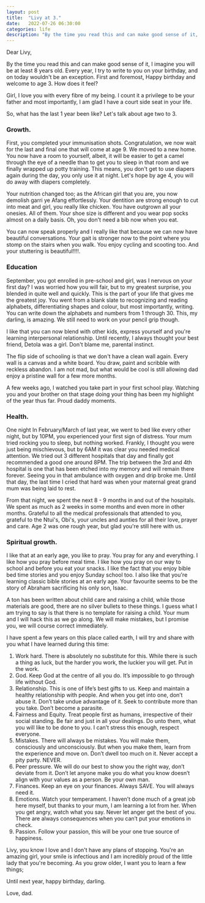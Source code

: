 ```yaml
---
layout: post
title:  "Livy at 3."
date:   2022-07-26 06:30:00
categories: life
description: "By the time you read this and can make good sense of it, I imagine you will be at least 8 years old. Every year, I try to write to you on your birthday, and on today wouldn't be an exception. First and foremost, Happy birthday and welcome to age 3. How does it feel?"
---
```

Dear Livy,

By the time you read this and can make good sense of it, I imagine you will be at least 8 years old. Every year, I try to write to you on your birthday, and on today wouldn't be an exception. First and foremost, Happy birthday and welcome to age 3. How does it feel?

Girl, I love you with every fibre of my being. I count it a privilege to be your father and most importantly, I am glad I have a court side seat in your life. 

So, what has the last 1 year been like? Let's talk about age two to 3. 

### Growth. 
First, you completed your immunisation shots. Congratulation, we now wait for the last and final one that will come at age 9. We moved to a new home. You now have a room to yourself, albeit, it will be easier to get a camel through the eye of a needle than to get you to sleep in that room and we finally wrapped up potty training. This means, you don't get to use diapers again during the day, you only use it at night. Let's hope by age 4, you will do away with diapers completely. 

Your nutrition changed too; as the African girl that you are, you now demolish garri ye Afang effortlessly. Your dentition are strong enough to cut into meat and girl, you really like chicken. You have outgrown all your onesies. All of them. Your shoe size is different and you wear pop socks  almost on a daily basis. Oh, you don't need a bib now when you eat. 

You can now speak properly and I really like that because we can now have beautiful conversations. Your gait is stronger now to the point where you stomp on the stairs when you walk. You enjoy cycling and scooting too. And your stuttering is beautiful!!!!. 

### Education
September, you got enrolled in pre-school and girl, was I nervous on your first day? I was worried how you will fair, but to my greatest surprise, you blended in quite well and quickly. This is the part of your life that gives me the greatest joy. You went from a blank slate to recognizing and reading alphabets, differentiating shapes and colour, but most importantly, writing. You can write down the alphabets and numbers from 1 through 30. This, my darling, is amazing. We still need to work on your pencil grip though. 

I like that you can now blend with other kids, express yourself and you're learning interpersonal relationship. Until recently, I always thought your best friend, Detola was a girl. Don't blame me, parental instinct.

The flip side of schooling is that we don't have a clean wall again. Every wall is a canvas and a white board. You draw, paint and scribble with reckless abandon. I am not mad, but what would be cool is still allowing dad enjoy a pristine wall for a few more months.

A few weeks ago, I watched you take part in your first school play. Watching you and your brother on that stage doing your thing has been my highlight of the year thus far. Proud daddy moments. 

### Health.
One night In February/March of last year, we went to bed like every other night, but by 10PM, you experienced your first sign of distress. Your mum tried rocking you to sleep,  but nothing worked. Frankly, I thought you were just being mischievous, but by 6AM it was clear you needed medical attention. We tried out 3 different hospitals that day and finally got recommended a good one around 8PM. The trip between the 3rd and 4th hospital is one that has been etched into my memory and will remain there forever. Seeing you in that ambulance with oxygen and drip broke me. Until that day, the last time I cried that hard was when your maternal great grand mum was being laid to rest. 

From that night, we spent the next 8 - 9 months in and out of the hospitals. We spent as much as 2 weeks in some months and even more in other months. Grateful to all the medical professionals that attended to you, grateful to the Ntui's, Obi's, your uncles and aunties for all their love, prayer and care. Age 2 was one rough year, but glad you're still here with us.

### Spiritual growth.
I like that at an early age, you like to pray. You pray for any and everything. I like how you pray before meal time. I like how you pray on our way to school and before you eat your snacks. I like the fact that you enjoy bible bed time stories and you enjoy Sunday school too.  I also like that you're learning classic bible stories at an early age. Your favourite seems to be the story of Abraham sacrificing his only son, Isaac.


A ton has been written about child care and raising a child, while those materials are good, there are no silver bullets to these things. I guess what I am trying to say is that there is no template for raising a child. Your mum and I will hack this as we go along. We will make mistakes, but I promise you, we will course correct immediately.

I have spent a few years on this place called earth, I will try and share with you what I have learned during this time:

1. Work hard. There is absolutely no substitute for this. While there is such a thing as luck, but the harder you work, the luckier you will get. Put in the work.
2. God. Keep God at the centre of all you do. It’s impossible to go through life without God.
3. Relationship. This is one of life’s best gifts to us. Keep and maintain a healthy relationship with people. And when you get into one, don’t abuse it. Don’t take undue advantage of it. Seek to contribute more than you take. Don’t become a parasite.
4. Fairness and Equity. Treat people first as humans, irrespective of their social standing. Be fair and just in all your dealings. Do unto them, what you will like to be done to you. I can’t stress this enough, respect everyone.
5. Mistakes. There will always be mistakes. You will make them, consciously and unconsciously. But when you make them, learn from the experience and move on. Don’t dwell too much on it. Never accept a pity party. NEVER.
6. Peer pressure. We will do our best to show you the right way, don’t deviate from it. Don’t let anyone make you do what you know doesn’t align with your values as a person. Be your own man.
7. Finances. Keep an eye on your finances. Always SAVE. You will always need it.
8. Emotions. Watch your temperament. I haven’t done much of a great job here myself, but thanks to your mum, I am learning a lot from her. When you get angry, watch what you say. Never let anger get the best of you. There are always consequences when you can’t put your emotions in check.
9. Passion. Follow your passion, this will be your one true source of happiness.


Livy, you know I love and I don't have any plans of stopping. You're an amazing girl, your smile is infectious and I am incredibly proud of the little lady that you're becoming. As you grow older, I want you to learn a few things; 

Until next year, happy birthday, darling.

Love, dad.